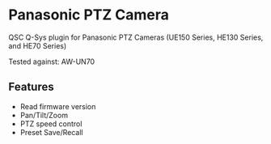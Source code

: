 # Panasonic PTZ Camera

QSC Q-Sys plugin for Panasonic PTZ Cameras (UE150 Series, HE130 Series, and HE70 Series)

Tested against: AW-UN70

## Features

- Read firmware version
- Pan/Tilt/Zoom
- PTZ speed control
- Preset Save/Recall
  